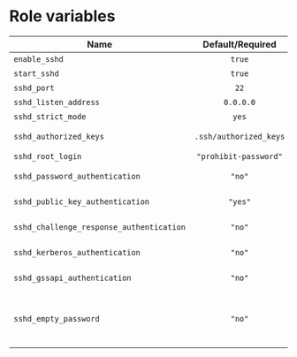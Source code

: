 # Role variables

| Name                                     |    Default/Required    | Description                                                                                      |
| ---------------------------------------- | :--------------------: | ------------------------------------------------------------------------------------------------ |
| `enable_sshd`                            |         `true`         | Enable or disable `sshd` at boot                                                                 |
| `start_sshd`                             |         `true`         | Start `sshd` immediately                                                                         |
| `sshd_port`                              |          `22`          | SSH server listening port                                                                        |
| `sshd_listen_address`                    |       `0.0.0.0`        | SSH server listening address                                                                     |
| `sshd_strict_mode`                       |         `yes`          | Enable or disable strict mode                                                                    |
| `sshd_authorized_keys`                   | `.ssh/authorized_keys` | File to look for authorized keys                                                                 |
| `sshd_root_login`                        | `"prohibit-password"`  | Root login policy                                                                                |
| `sshd_password_authentication`           |         `"no"`         | Enable or disable password authentication                                                        |
| `sshd_public_key_authentication`         |        `"yes"`         | Enable or disable password authentication                                                        |
| `sshd_challenge_response_authentication` |         `"no"`         | Enable or disable challenge response authentication                                              |
| `sshd_kerberos_authentication`           |         `"no"`         | Enable or disable kerberos authentication                                                        |
| `sshd_gssapi_authentication`             |         `"no"`         | Enable or disable GSSAPI authentication                                                          |
| `sshd_empty_password`                    |         `"no"`         | Allow login with empty password (only considered when `sshd_password_authentication` is `"yes"`) |
